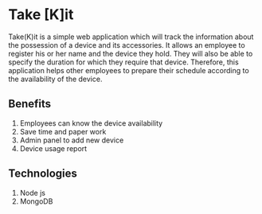 Take [K]it
==========

Take(K)it is a simple web application which will track the information about the possession of a device and its accessories. It allows an employee to register his or her name and the device they hold. They will also be able to specify the duration for which they require that device. Therefore, this application helps other employees to prepare their schedule according to the availability of the device.

Benefits
--------
1.	Employees can know the device availability
2.	Save time and paper work
3.	Admin panel to add new device
4.	Device usage report

Technologies
------------
1.	Node js
2.	MongoDB
